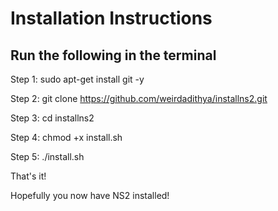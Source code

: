 # Installation Instructions
## Run the following in the terminal
Step 1: sudo apt-get install git -y

Step 2: git clone https://github.com/weirdadithya/installns2.git

Step 3: cd installns2

Step 4: chmod +x install.sh

Step 5: ./install.sh

That's it!

Hopefully you now have NS2 installed!
